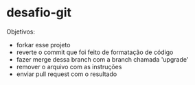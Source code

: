 desafio-git
===========

Objetivos:
 - forkar esse projeto
 - reverte o commit que foi feito de formatação de código
 - fazer merge dessa branch com a branch chamada 'upgrade'
 - remover o arquivo com as instruções
 - enviar pull request com o resultado
